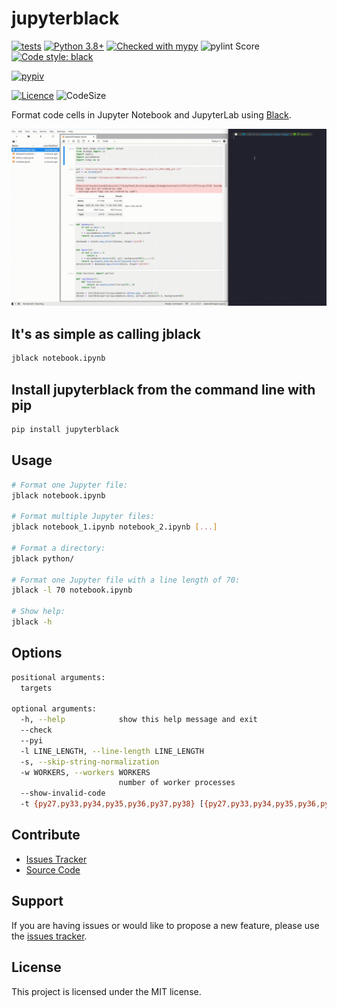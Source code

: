 # jupyterblack

[![tests](https://github.com/irahorecka/jupyterblack/workflows/tests/badge.svg?branch=master)](https://github.com/irahorecka/jupyterblack/actions)
[![Python 3.8+](https://img.shields.io/badge/python-3.7+-blue.svg)](https://www.python.org/downloads/)
[![Checked with mypy](http://www.mypy-lang.org/static/mypy_badge.svg)](http://mypy-lang.org/)
![pylint Score](https://mperlet.github.io/pybadge/badges/10.svg)
[![Code style: black](https://img.shields.io/badge/code%20style-black-000000.svg)](https://github.com/psf/black)

[![pypiv](https://img.shields.io/pypi/v/jupyterblack.svg)](https://pypi.python.org/pypi/jupyterblack)

[comment]: <> ([![pyv]&#40;https://img.shields.io/pypi/pyversions/jupyterblack.svg&#41;]&#40;https://pypi.python.org/pypi/jupyterblack&#41;)
[![Licence](https://img.shields.io/badge/license-MIT-blue.svg)](https://raw.githubusercontent.com/irahorecka/jupyterblack/master/LICENSE)
![CodeSize](https://img.shields.io/github/languages/code-size/irahorecka/jupyterblack)

Format code cells in Jupyter Notebook and JupyterLab using [Black](https://github.com/ambv/black).

<p align="center">
    <img src="docs/jupyterblack_demo.gif">
</p>

## It's as simple as calling jblack

```bash
jblack notebook.ipynb
```

## Install jupyterblack from the command line with pip

```bash
pip install jupyterblack
```

## Usage

```bash
# Format one Jupyter file:
jblack notebook.ipynb

# Format multiple Jupyter files:
jblack notebook_1.ipynb notebook_2.ipynb [...]

# Format a directory:
jblack python/

# Format one Jupyter file with a line length of 70:
jblack -l 70 notebook.ipynb

# Show help:
jblack -h
```

## Options

```bash
positional arguments:
  targets

optional arguments:
  -h, --help            show this help message and exit
  --check
  --pyi
  -l LINE_LENGTH, --line-length LINE_LENGTH
  -s, --skip-string-normalization
  -w WORKERS, --workers WORKERS
                        number of worker processes
  --show-invalid-code
  -t {py27,py33,py34,py35,py36,py37,py38} [{py27,py33,py34,py35,py36,py37,py38} ...], --target-version {py27,py33,py34,py35,py36,py37,py38} [{py27,py33,py34,py35,py36,py37,py38} ...]
```

## Contribute

- [Issues Tracker](https://github.com/irahorecka/jupyterblack/issues)
- [Source Code](https://github.com/irahorecka/jupyterblack/tree/master/jupyterblack)

## Support

If you are having issues or would like to propose a new feature, please use the [issues tracker](https://github.com/irahorecka/jupyterblack/issues).

## License

This project is licensed under the MIT license.
